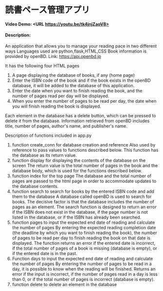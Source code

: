 # 読書ペース管理アプリ
#### Video Demo:  <URL https://youtu.be/tk4jnjZaoV8>
#### Description:
An application that allows you to manage your reading pace in two different ways
Languages used are python,flask,HTML,CSS
Book information is provided by openBD.
Link: https://api.openbd.jp

It has the following four HTML pages
1. A page displaying the database of books, if any (home page)
2. Enter the ISBN code of the book and if the book exists in the openBD database, it will be added to the database of this application.
3. Enter the date when you want to finish reading the book, and the number of pages read per day will be displayed.
4. When you enter the number of pages to be read per day, the date when you will finish reading the book is displayed.

Each element in the database has a delete button, which can be pressed to delete it from the database.
Information retrieved from openBD includes title, number of pages, author's name, and publisher's name.

Description of functions included in app.py
1. function create_conn for database creation and reference
Also used by reference to pass values to functions described below.
This function has the database as its return value.
2. function display for displaying the contents of the database on the screen
The return value is the total number of pages in the book and the database body, which is used for the functions described below.
3. function index for the top page
The database and the total number of pages are passed to the html page in order to accommodate updates to the database contents.
4. function search to search for books by the entered ISBN code and add them to the database
A database called openBD is used to search for books. The decisive factor is that the database includes the number of pages as an element.
The search function is designed to return an error if the ISBN does not exist in the database, if the page number is not listed in the database, or if the ISBN has already been searched.
5. function pages to input the expected end date of reading and calculate the number of pages
By entering the expected reading completion date (the deadline by which you want to finish reading the book), the number of pages to be read per day to finish reading the book on that date is displayed.
The function returns an error if the entered date is incorrect, if the total number of pages of a book is missing (database is empty), or if the entered date is in the past.
6. Function days to input the expected end date of reading and calculate the number of pages
By entering the number of pages to be read in a day, it is possible to know when the reading will be finished.
Returns an error if the input is incorrect, if the number of pages read in a day is less than 0, or if the total number of pages is incorrect (database is empty).
7. function delete to delete an element in the database
